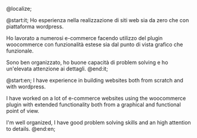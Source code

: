 @localize;

@start:it;
Ho esperienza nella realizzazione di siti web sia da zero che con piattaforma wordpress.

Ho lavorato a numerosi e-commerce facendo utilizzo del plugin woocommerce con funzionalità estese sia dal punto di vista grafico che funzionale.

Sono ben organizzato, ho buone capacità di problem solving e ho un'elevata attenzione ai dettagli.
@end:it;

@start:en;
I have experience in building websites both from scratch and with wordpress.

I have worked on a lot of e-commerce websites using the woocommerce plugin with extended functionality both from a graphical and functional point of view.

I'm well organized, I have good problem solving skills and an high attention to details.
@end:en;
